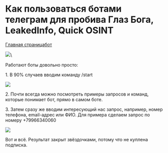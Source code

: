 # Как пользоваться ботами телеграм для пробива Глаз Бога, LeakedInfo, Quick OSINT

[Главная страница](broken-reference)[бот](broken-reference)

&#x20;[![](https://blogger.googleusercontent.com/img/b/R29vZ2xl/AVvXsEhXoaFlf4ao5641DONOqgZzV0z\_tceqLl4C1vTQvUo82\_W\_P3ZZxOplX6uPj-HcC2UYj364xl4T21TZgNX2e7spl12Ig4IdrMKS0PqobSeco2dHEC8UIhiiE8TjpkHBWyWAi0anyrwX8vdkQ0qWEgpBM-wPsuxzzbKCSafPMg0Dzs3Ef300-kt6SPd1qULE/w640-h360/15115155.jpg)](https://blogger.googleusercontent.com/img/b/R29vZ2xl/AVvXsEhXoaFlf4ao5641DONOqgZzV0z\_tceqLl4C1vTQvUo82\_W\_P3ZZxOplX6uPj-HcC2UYj364xl4T21TZgNX2e7spl12Ig4IdrMKS0PqobSeco2dHEC8UIhiiE8TjpkHBWyWAi0anyrwX8vdkQ0qWEgpBM-wPsuxzzbKCSafPMg0Dzs3Ef300-kt6SPd1qULE/s1920/15115155.jpg)\


Работают боты довольно просто:

1\. В 90% случаев вводим команду /start

[![](https://blogger.googleusercontent.com/img/b/R29vZ2xl/AVvXsEjLTM46xFlwnPgb19epLSX8tyvIUjVD33oQt8BRLXKcqBN\_anqIvn7A-aiPMxuPJ2KB1fMHQe8MeizTUSiBU8ivjIwu6R9SOuncvizdE61ADBbgkOsEXc23LOAxUkG7yOEOBnMMo0lJ6kTRBhcM9gupWTU1RLAOxhlvyTfTAPSfd2bvXog8IQKXByBBcAmq/s16000/Telegram\_xIhzXg4Dzz.jpg)](https://blogger.googleusercontent.com/img/b/R29vZ2xl/AVvXsEjLTM46xFlwnPgb19epLSX8tyvIUjVD33oQt8BRLXKcqBN\_anqIvn7A-aiPMxuPJ2KB1fMHQe8MeizTUSiBU8ivjIwu6R9SOuncvizdE61ADBbgkOsEXc23LOAxUkG7yOEOBnMMo0lJ6kTRBhcM9gupWTU1RLAOxhlvyTfTAPSfd2bvXog8IQKXByBBcAmq/s996/Telegram\_xIhzXg4Dzz.jpg)

2\. Почти всегда можно посмотреть примеры запросов и команд, которые понимает бот, прямо в самом боте.

3\. Затем сразу же вводим интересующий нас запрос, например, номер телефона, email-адрес или ФИО. Для примера сделаем запрос по номеру +79966340060

[![](https://blogger.googleusercontent.com/img/b/R29vZ2xl/AVvXsEjPMtKj5EA1W7CKyTWOaLIL4bBG9MIZVyTvFOwMXjMlL7K9FVuqsK4Sfa-xs8dx\_tnElf6ancrN2usXopW0h-\_l3992br2xROogcqQBwkzvjkTpkgJnE1L9-sUzcJ8XCAJRsHs2mm0sKS2N\_yFMCDIYZ5Y8zwxFkgh1ZMsLHRMFt8yuvKUXdrCFMOzYKLeV/s16000/Telegram\_w6tsEloNyR.jpg)](https://blogger.googleusercontent.com/img/b/R29vZ2xl/AVvXsEjPMtKj5EA1W7CKyTWOaLIL4bBG9MIZVyTvFOwMXjMlL7K9FVuqsK4Sfa-xs8dx\_tnElf6ancrN2usXopW0h-\_l3992br2xROogcqQBwkzvjkTpkgJnE1L9-sUzcJ8XCAJRsHs2mm0sKS2N\_yFMCDIYZ5Y8zwxFkgh1ZMsLHRMFt8yuvKUXdrCFMOzYKLeV/s688/Telegram\_w6tsEloNyR.jpg)

Вот и всё. Результат закрыт звёздочками, потому что не куплена подписка.
